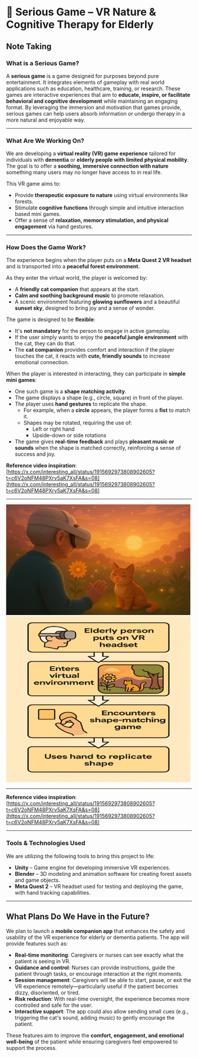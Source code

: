 # 🌿 Serious Game – VR Nature & Cognitive Therapy for Elderly

## Note Taking

### What is a Serious Game?

A **serious game** is a game designed for purposes beyond pure entertainment. It integrates elements of gameplay with real world applications such as education, healthcare, training, or research. These games are interactive experiences that aim to **educate, inspire, or facilitate behavioral and cognitive development** while maintaining an engaging format. By leveraging the immersion and motivation that games provide, serious games can help users absorb information or undergo therapy in a more natural and enjoyable way.

---

### What Are We Working On?

We are developing a **virtual reality (VR) game experience** tailored for individuals with **dementia** or **elderly people with limited physical mobility**. The goal is to offer a **soothing, immersive connection with nature** something many users may no longer have access to in real life.

This VR game aims to:

- Provide **therapeutic exposure to nature** using virtual environments like forests.
- Stimulate **cognitive functions** through simple and intuitive interaction based mini games.
- Offer a sense of **relaxation, memory stimulation, and physical engagement** via hand gestures.

---


### How Does the Game Work?

The experience begins when the player puts on a **Meta Quest 2 VR headset** and is transported into a **peaceful forest environment**.

As they enter the virtual world, the player is welcomed by:
- A **friendly cat companion** that appears at the start.
- **Calm and soothing background music** to promote relaxation.
- A scenic environment featuring **glowing sunflowers** and a beautiful **sunset sky**, designed to bring joy and a sense of wonder.

The game is designed to be **flexible**:
- It's **not mandatory** for the person to engage in active gameplay.
- If the user simply wants to enjoy the **peaceful jungle environment** with the cat, they can do that.
- The **cat companion** provides comfort and interaction if the player touches the cat, it reacts with **cute, friendly sounds** to increase emotional connection.

When the player is interested in interacting, they can participate in **simple mini games**:
- One such game is a **shape matching activity**.
- The game displays a shape (e.g., circle, square) in front of the player.
- The player uses **hand gestures** to replicate the shape.
  - For example, when a **circle** appears, the player forms a **fist** to match it.
  - Shapes may be rotated, requiring the use of:
    - Left or right hand
    - Upside-down or side rotations
- The game gives **real-time feedback** and plays **pleasant music or sounds** when the shape is matched correctly, reinforcing a sense of success and joy.


**Reference video inspiration**:  
[https://x.com/interesting_aIl/status/1915692973808902605?t=c6V2oNFM48PXrv5aK7XsFA&s=08](https://x.com/interesting_aIl/status/1915692973808902605?t=c6V2oNFM48PXrv5aK7XsFA&s=08)


---

<img src="img/image_1.png" alt="VR Game theme" width="500" height="300"/>

<img src="img/image_2_diagram.png" alt="VR Game Flow Diagram" width="500" height ="450"/>

---


**Reference video inspiration**:  
[https://x.com/interesting_aIl/status/1915692973808902605?t=c6V2oNFM48PXrv5aK7XsFA&s=08](https://x.com/interesting_aIl/status/1915692973808902605?t=c6V2oNFM48PXrv5aK7XsFA&s=08)

---

###  Tools & Technologies Used

We are utilizing the following tools to bring this project to life:

- **Unity** – Game engine for developing immersive VR experiences.
- **Blender** – 3D modeling and animation software for creating forest assets and game objects.
- **Meta Quest 2** – VR headset used for testing and deploying the game, with hand tracking capabilities.

---

## What Plans Do We Have in the Future?

We plan to launch a **mobile companion app** that enhances the safety and usability of the VR experience for elderly or dementia patients. The app will provide features such as:

- **Real-time monitoring**: Caregivers or nurses can see exactly what the patient is seeing in VR.
- **Guidance and control**: Nurses can provide instructions, guide the patient through tasks, or encourage interaction at the right moments.
- **Session management**: Caregivers will be able to start, pause, or exit the VR experience remotely—particularly useful if the patient becomes dizzy, disoriented, or tired.
- **Risk reduction**: With real-time oversight, the experience becomes more controlled and safe for the user.
- **Interactive support**: The app could also allow sending small cues (e.g., triggering the cat's sound, adding music) to gently encourage the patient.

These features aim to improve the **comfort, engagement, and emotional well-being** of the patient while ensuring caregivers feel empowered to support the process.
